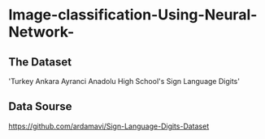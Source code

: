 # Image-classification-Using-Neural-Network-
## The Dataset 
'Turkey Ankara Ayranci Anadolu High School's Sign Language Digits' 
## Data Sourse 
https://github.com/ardamavi/Sign-Language-Digits-Dataset

